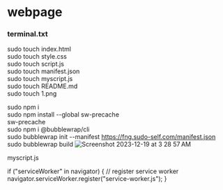 # webpage

### terminal.txt<br>
sudo touch index.html<br>
sudo touch style.css<br>
sudo touch script.js<br>
sudo touch manifest.json<br>
sudo touch myscript.js<br>
sudo touch README.md<br>
sudo touch 1.png<br>


sudo npm i<br>
sudo npm install --global sw-precache<br>
sw-precache<br>
sudo npm i @bubblewrap/cli<br>
sudo bubblewrap init --manifest https://fng.sudo-self.com/manifest.json<br>
sudo bubblewrap build
![Screenshot 2023-12-19 at 3 28 57 AM](https://github.com/sudo-self/project/assets/119916323/ab714da0-0526-4ab1-9a4f-c66b730a9fc9)



myscript.js  

if ("serviceWorker" in navigator) { // register service worker navigator.serviceWorker.register("service-worker.js"); }
